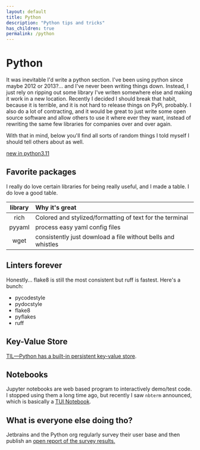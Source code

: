 ```yaml
---
layout: default
title: Python
description: "Python tips and tricks"
has_children: true
permalink: /python
---
```


# Python
It was inevitable I'd write a python section. I've been using python since
maybe 2012 or 2013?... and I've never been writing things down. Instead, I just
rely on ripping out some library I've writen somewhere else and making it work
in a new location. Recently I decided I should break that habit, because it is
terrible, and it is not hard to release things on PyPi, probably. I also do a
lot of contracting, and it would be great to just write some open source
software and allow others to use it where ever they want, instead of rewriting
the same few libraries for companies over and over again.

With that in mind, below you'll find all sorts of random things I told myself
I should tell others about as well.

[new in python3.11](https://12ft.io/proxy?q=https%3A%2F%2Frealpython.com%2Fpython311-new-features%2F)

## Favorite packages
I really do love certain libraries for being really useful, and I made a table.
I do love a good table.

| library | Why it's great                                               |
|:-------:|:-------------------------------------------------------------|
| rich    | Colored and stylized/formatting of text for the terminal     |
| pyyaml  | process easy yaml config files                               |
| wget    | consistently just download a file without bells and whistles |

## Linters forever
Honestly... flake8 is still the most consistent but ruff is fastest. Here's a bunch:
- pycodestyle
- pydocstyle
- flake8
- pyflakes
- ruff

## Key-Value Store
[TIL—Python has a built-in persistent key-value store](https://remusao.github.io/posts/python-dbm-module.html).

## Notebooks
Jupyter notebooks are web based program to interactively demo/test code.
I stopped using them a long time ago, but recently I saw `nbterm` announced,
which is basically a [TUI Notebook](https://blog.jupyter.org/nbterm-jupyter-notebooks-in-the-terminal-6a2b55d08b70).

## What is everyone else doing tho?
Jetbrains and the Python org regularly survey their user base and then publish
an [open report of the survey results.](https://lp.jetbrains.com/python-developers-survey-2021/)
